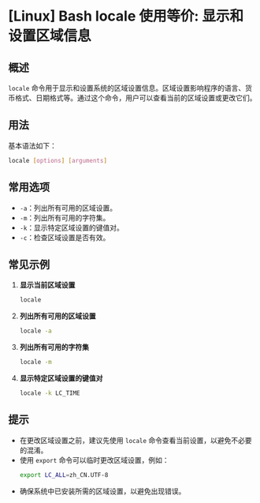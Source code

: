 # [Linux] Bash locale 使用等价: 显示和设置区域信息

## 概述
`locale` 命令用于显示和设置系统的区域设置信息。区域设置影响程序的语言、货币格式、日期格式等。通过这个命令，用户可以查看当前的区域设置或更改它们。

## 用法
基本语法如下：
```bash
locale [options] [arguments]
```

## 常用选项
- `-a`：列出所有可用的区域设置。
- `-m`：列出所有可用的字符集。
- `-k`：显示特定区域设置的键值对。
- `-c`：检查区域设置是否有效。

## 常见示例
1. **显示当前区域设置**
   ```bash
   locale
   ```

2. **列出所有可用的区域设置**
   ```bash
   locale -a
   ```

3. **列出所有可用的字符集**
   ```bash
   locale -m
   ```

4. **显示特定区域设置的键值对**
   ```bash
   locale -k LC_TIME
   ```

## 提示
- 在更改区域设置之前，建议先使用 `locale` 命令查看当前设置，以避免不必要的混淆。
- 使用 `export` 命令可以临时更改区域设置，例如：
  ```bash
  export LC_ALL=zh_CN.UTF-8
  ```
- 确保系统中已安装所需的区域设置，以避免出现错误。